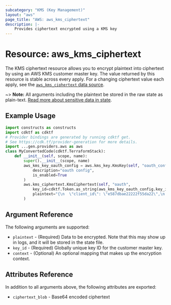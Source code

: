 ```yaml
---
subcategory: "KMS (Key Management)"
layout: "aws"
page_title: "AWS: aws_kms_ciphertext"
description: |-
    Provides ciphertext encrypted using a KMS key
---
```


# Resource: aws_kms_ciphertext

The KMS ciphertext resource allows you to encrypt plaintext into ciphertext
by using an AWS KMS customer master key. The value returned by this resource
is stable across every apply. For a changing ciphertext value each apply, see
the [`aws_kms_ciphertext` data source](/docs/providers/aws/d/kms_ciphertext.html).

~> **Note:** All arguments including the plaintext be stored in the raw state as plain-text.
[Read more about sensitive data in state](https://www.terraform.io/docs/state/sensitive-data.html).

## Example Usage

```python
import constructs as constructs
import cdktf as cdktf
# Provider bindings are generated by running cdktf get.
# See https://cdk.tf/provider-generation for more details.
import ...gen.providers.aws as aws
class MyConvertedCode(cdktf.TerraformStack):
    def __init__(self, scope, name):
        super().__init__(scope, name)
        aws_kms_key_oauth_config = aws.kms_key.KmsKey(self, "oauth_config",
            description="oauth config",
            is_enabled=True
        )
        aws.kms_ciphertext.KmsCiphertext(self, "oauth",
            key_id=cdktf.Token.as_string(aws_kms_key_oauth_config.key_id),
            plaintext="{\n  \"client_id\": \"e587dbae22222f55da22\",\n  \"client_secret\": \"8289575d00000ace55e1815ec13673955721b8a5\"\n}\n"
        )
```

## Argument Reference

The following arguments are supported:

* `plaintext` - (Required) Data to be encrypted. Note that this may show up in logs, and it will be stored in the state file.
* `key_id` - (Required) Globally unique key ID for the customer master key.
* `context` - (Optional) An optional mapping that makes up the encryption context.

## Attributes Reference

In addition to all arguments above, the following attributes are exported:

* `ciphertext_blob` - Base64 encoded ciphertext

<!-- cache-key: cdktf-0.17.0-pre.15 input-a181d9a7bd55932e4408a5f6497eff2b483d3a520a9fa92ab8ab4286dc84a591 -->